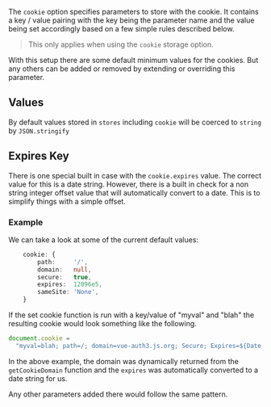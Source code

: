 The `cookie` option specifies parameters to store with the cookie. It contains a key / value pairing with the key being the parameter name and the value being set accordingly based on a few simple rules described below.

> This only applies when using the `cookie` storage option.

With this setup there are some default minimum values for the cookies. But any others can be added or removed by extending or overriding this parameter.

## Values

By default values ​​stored in `stores` including `cookie` will be coerced to `string` by `JSON.stringify`

## Expires Key

There is one special built in case with the `cookie.expires` value. The correct value for this is a date string. However, there is a built in check for a non string integer offset value that will automatically convert to a date. This is to simplify things with a simple offset.

### Example

We can take a look at some of the current default values:

```ts
    cookie: {
        path:     '/',
        domain:   null,
        secure:   true,
        expires:  12096e5,
        sameSite: 'None',
    }
```

If the set cookie function is run with a key/value of "myval" and "blah" the resulting cookie would look something like the following.

```js
document.cookie =
  "myval=blah; path=/; domain=vue-auth3.js.org; Secure; Expires=${Date.now() + 12096e5}; SameSite=None;"
```

In the above example, the domain was dynamically returned from the `getCookieDomain` function and the `expires` was automatically converted to a date string for us.

Any other parameters added there would follow the same pattern.

